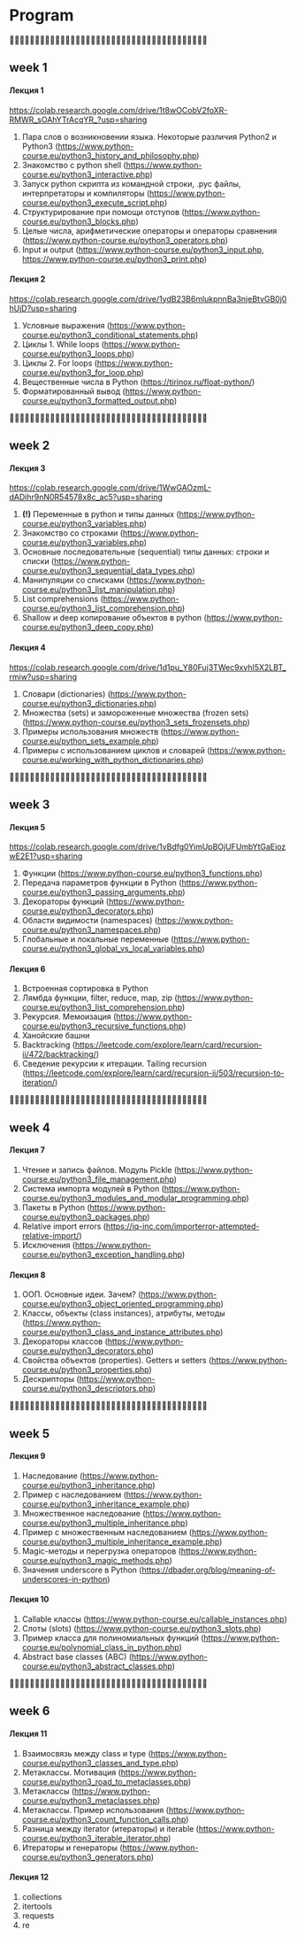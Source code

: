 # Program

🐍🐍🐍🐍🐍🐍🐍🐍🐍🐍🐍🐍🐍🐍🐍🐍🐍🐍🐍🐍🐍🐍🐍🐍🐍🐍🐍🐍🐍🐍🐍🐍🐍🐍🐍🐍🐍🐍🐍

## week 1

   #### Лекция 1
   
  https://colab.research.google.com/drive/1t8wOCobV2foXR-RMWR_sOAhYTrAcqYR_?usp=sharing
  
  1. Пара слов о возникновении языка. Некоторые различия Python2 и Python3
      (https://www.python-course.eu/python3_history_and_philosophy.php)
  2. Знакомство с python shell
      (https://www.python-course.eu/python3_interactive.php)
  3. Запуск python скрипта из командной строки, .pyc файлы, интерпретаторы и компиляторы
      (https://www.python-course.eu/python3_execute_script.php)
  4. Структурирование при помощи отступов
      (https://www.python-course.eu/python3_blocks.php)
  5. Целые числа, арифметические операторы и операторы сравнения
      (https://www.python-course.eu/python3_operators.php)
  6. Input и output
      (https://www.python-course.eu/python3_input.php, https://www.python-course.eu/python3_print.php)

   #### Лекция 2
   
  https://colab.research.google.com/drive/1ydB23B6mlukpnnBa3njeBtvGB0j0hUjD?usp=sharing
  
  1. Условные выражения
      (https://www.python-course.eu/python3_conditional_statements.php)
  2. Циклы 1. While loops
      (https://www.python-course.eu/python3_loops.php)
  3. Циклы 2. For loops
      (https://www.python-course.eu/python3_for_loop.php)
  4. Вещественные числа в Python (https://tirinox.ru/float-python/)
  5. Форматированный вывод
      (https://www.python-course.eu/python3_formatted_output.php)

🐍🐍🐍🐍🐍🐍🐍🐍🐍🐍🐍🐍🐍🐍🐍🐍🐍🐍🐍🐍🐍🐍🐍🐍🐍🐍🐍🐍🐍🐍🐍🐍🐍🐍🐍🐍🐍🐍🐍

## week 2

   #### Лекция 3
   
  https://colab.research.google.com/drive/1WwGAOzmL-dADihr9nN0R54578x8c_ac5?usp=sharing
   
  1. **(!)** Переменные в python и типы данных
      (https://www.python-course.eu/python3_variables.php)
  2. Знакомство со строками
      (https://www.python-course.eu/python3_variables.php)
  3. Основные последовательные (sequential) типы данных: строки и списки
      (https://www.python-course.eu/python3_sequential_data_types.php)
  4. Манипуляции со списками
      (https://www.python-course.eu/python3_list_manipulation.php)
  6. List comprehensions
      (https://www.python-course.eu/python3_list_comprehension.php)
  7. Shallow и deep копирование объектов в python
      (https://www.python-course.eu/python3_deep_copy.php)
 
   #### Лекция 4
   
  https://colab.research.google.com/drive/1d1pu_Y80Fuj3TWec9xyhI5X2LBT_rmiw?usp=sharing
    
  1. Словари (dictionaries)
      (https://www.python-course.eu/python3_dictionaries.php)
  2. Множества (sets) и замороженные множества (frozen sets)
      (https://www.python-course.eu/python3_sets_frozensets.php)
  3. Примеры использования множеств
      (https://www.python-course.eu/python_sets_example.php)
  4. Примеры с использованием циклов и словарей
      (https://www.python-course.eu/working_with_python_dictionaries.php)

🐍🐍🐍🐍🐍🐍🐍🐍🐍🐍🐍🐍🐍🐍🐍🐍🐍🐍🐍🐍🐍🐍🐍🐍🐍🐍🐍🐍🐍🐍🐍🐍🐍🐍🐍🐍🐍🐍🐍

## week 3

   #### Лекция 5
   
  https://colab.research.google.com/drive/1vBdfg0YimUpBOjUFUmbYtGaEiozwE2E1?usp=sharing
  
  1. Функции
      (https://www.python-course.eu/python3_functions.php)
  2. Передача параметров функции в Python
      (https://www.python-course.eu/python3_passing_arguments.php)
  3. Декораторы функций
      (https://www.python-course.eu/python3_decorators.php)
  4. Области видимости (namespaces)
      (https://www.python-course.eu/python3_namespaces.php)
  5. Глобальные и локальные переменные
      (https://www.python-course.eu/python3_global_vs_local_variables.php)   
      
   #### Лекция 6
  
  1. Встроенная сортировка в Python
  2. Лямбда функции, filter, reduce, map, zip
      (https://www.python-course.eu/python3_list_comprehension.php)   
  3. Рекурсия. Мемоизация
      (https://www.python-course.eu/python3_recursive_functions.php)
  4. Ханойские башни
  5. Backtracking
      (https://leetcode.com/explore/learn/card/recursion-ii/472/backtracking/)
  6. Сведение рекурсии к итерации. Tailing recursion
      (https://leetcode.com/explore/learn/card/recursion-ii/503/recursion-to-iteration/) 

🐍🐍🐍🐍🐍🐍🐍🐍🐍🐍🐍🐍🐍🐍🐍🐍🐍🐍🐍🐍🐍🐍🐍🐍🐍🐍🐍🐍🐍🐍🐍🐍🐍🐍🐍🐍🐍🐍🐍

## week 4
      
   #### Лекция 7

  1. Чтение и запись файлов. Модуль Pickle
      (https://www.python-course.eu/python3_file_management.php)
  2. Система импорта модулей в Python
      (https://www.python-course.eu/python3_modules_and_modular_programming.php)
  3. Пакеты в Python
      (https://www.python-course.eu/python3_packages.php)
  4. Relative import errors
      (https://iq-inc.com/importerror-attempted-relative-import/)
  6. Исключения
      (https://www.python-course.eu/python3_exception_handling.php)
   
   #### Лекция 8   
    
  1. ООП. Основные идеи. Зачем?
      (https://www.python-course.eu/python3_object_oriented_programming.php)
  2. Классы, объекты (class instances), атрибуты, методы
      (https://www.python-course.eu/python3_class_and_instance_attributes.php)
  3. Декораторы классов
      (https://www.python-course.eu/python3_decorators.php)
  4. Свойства объектов (properties). Getters и setters
      (https://www.python-course.eu/python3_properties.php)
  5. Дескрипторы
      (https://www.python-course.eu/python3_descriptors.php) 

🐍🐍🐍🐍🐍🐍🐍🐍🐍🐍🐍🐍🐍🐍🐍🐍🐍🐍🐍🐍🐍🐍🐍🐍🐍🐍🐍🐍🐍🐍🐍🐍🐍🐍🐍🐍🐍🐍🐍

## week 5

   #### Лекция 9
 
  1. Наследование
      (https://www.python-course.eu/python3_inheritance.php)
  2. Пример с наследованием
      (https://www.python-course.eu/python3_inheritance_example.php)  
  3. Множественное наследование
      (https://www.python-course.eu/python3_multiple_inheritance.php)
  4. Пример с множественным наследованием
      (https://www.python-course.eu/python3_multiple_inheritance_example.php)
  5. Magic-методы и перегрузка операторов
      (https://www.python-course.eu/python3_magic_methods.php)
  6. Значения underscore в Python
      (https://dbader.org/blog/meaning-of-underscores-in-python)
 
   #### Лекция 10

  1. Callable классы
      (https://www.python-course.eu/callable_instances.php)
  2. Слоты (slots)
      (https://www.python-course.eu/python3_slots.php)
  3. Пример класса для полиномиальных функций
      (https://www.python-course.eu/polynomial_class_in_python.php)  
  4. Abstract base classes (ABC)
      (https://www.python-course.eu/python3_abstract_classes.php)
      
🐍🐍🐍🐍🐍🐍🐍🐍🐍🐍🐍🐍🐍🐍🐍🐍🐍🐍🐍🐍🐍🐍🐍🐍🐍🐍🐍🐍🐍🐍🐍🐍🐍🐍🐍🐍🐍🐍🐍

## week 6

   #### Лекция 11

  1. Взаимосвязь между class и type
      (https://www.python-course.eu/python3_classes_and_type.php)
  2. Метаклассы. Мотивация
      (https://www.python-course.eu/python3_road_to_metaclasses.php)
  3. Метаклассы
      (https://www.python-course.eu/python3_metaclasses.php)
  4. Метаклассы. Пример использования
      (https://www.python-course.eu/python3_count_function_calls.php)
  5. Разница между iterator (итераторы) и iterable
      (https://www.python-course.eu/python3_iterable_iterator.php)
  6. Итераторы и генераторы
      (https://www.python-course.eu/python3_generators.php)
      
   #### Лекция 12
   
  1. collections
  2. itertools
  3. requests
  4. re
